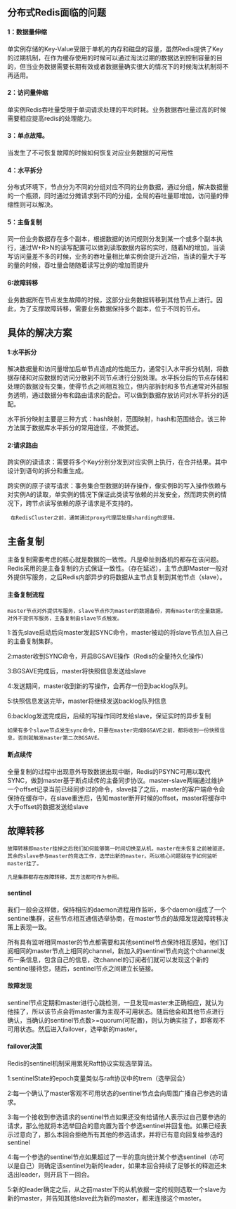 ## 分布式Redis面临的问题
#### 1：数据量伸缩
单实例存储的Key-Value受限于单机的内存和磁盘的容量，虽然Redis提供了Key的过期机制，在作为缓存使用的时候可以通过淘汰过期的数据达到控制容量的目的，但当业务数据需要长期有效或者数据量确实很大的情况下的时候淘汰机制将不再适用。

#### 2：访问量伸缩
单实例Redis吞吐量受限于单词请求处理的平均时耗。业务数据吞吐量过高的时候需要相应提高redis的处理能力。

#### 3：单点故障。

当发生了不可恢复故障的时候如何恢复对应业务数据的可用性

#### 4：水平拆分
 分布式环境下，节点分为不同的分组对应不同的业务数据，通过分组，解决数据量的一个瓶颈，同时通过分摊请求到不同的分组，全局的吞吐量耶增加，访问量的伸缩性则可以解决。
 
#### 5：主备复制


同一份业务数据存在多个副本，根据数据的访问规则分发到某一个或多个副本执行，通过W+R>N的读写配置可以做到读取数据内容的实时，随着N的增加，当读写访问量差不多的时候，业务的吞吐量相比单实例会提升近2倍，当读的量大于写的量的时候，吞吐量会随随着读写比例的增加而提升

#### 6:故障转移

业务数据所在节点发生故障的时候，这部分业务数据转移到其他节点上进行。因此，为了支撑故障转移，需要业务数据保持多个副本，位于不同的节点。

## 具体的解决方案

#### 1:水平拆分
 解决数据量和访问量增加后单节点造成的性能压力，通常引入水平拆分机制，将数据存储和对应数据的访问分散到不同节点进行分别处理。水平拆分后的节点存储和处理的数据没有交集，使得节点之间相互独立，但内部拆封和多节点通常对外部服务透明，通过数据分布和路由请求的配合。可以做到数据存放访问对水平拆分的适配。
 
 
 水平拆分映射主要是三种方式：hash映射，范围映射，hash和范围结合。该三种方法属于数据库水平拆分的常用途径，不做赘述。
#### 2:请求路由
 跨实例的读请求：需要将多个Key分别分发到对应实例上执行，在合并结果。其中设计到语句的拆分和重生成。
 
 跨实例的原子读写请求：事务集合型数据的转存操作，像实例B的写入操作依赖与对实例A的读取，单实例的情况下保证此类读写依赖的并发安全，然而跨实例的情况下，跨节点读写依赖的原子请求是不支持的。
 
     在RedisCluster之前，通常通过proxy代理层处理sharding的逻辑。
    
## 主备复制

主备复制需要考虑的核心就是数据的一致性。凡是牵扯到备机的都存在该问题。Redis采用的是主备复制的方式保证一致性。（存在延迟），主节点即Master一般对外提供写服务，之后Redis内部异步的将数据从主节点复制到其他节点（slave）。

#### 主备复制流程
    
    master节点对外提供写服务，slave节点作为master的数据备份，拥有master的全量数据，对外不提供写服务，主备复制由slave节点触发。
1:首先slave启动后向master发起SYNC命令，master被动的将slave节点加入自己的主备复制集群。

2:master收到SYNC命令，开启BGSAVE操作（Redis的全量持久化操作）

3:BGSAVE完成后，master将快照信息发送给slave

4:发送期间，master收到新的写操作，会再存一份到backlog队列。

5:快照信息发送完毕，master将继续发送backlog队列信息

6:backlog发送完成后，后续的写操作同时发给slave，保证实时的异步复制

    如果有多个slave节点发生sync命令，只要在master完成BGSAVE之前，都将收到一份快照信息，否则就触发master第二次BGSAVE。
    
#### 断点续传

   全量复制的过程中出现意外导致数据出现中断，Redis的PSYNC可用以取代SYNC，做到master基于断点续传的主备同步协议。master-slave两端通过维护一个offset记录当前已经同步过的命令，slave挂了之后，master的客户端命令会保持在缓存中，在slave重连后，告知master断开时候的offset，master将缓存中大于offset的数据发送给slave
   
## 故障转移
   
   
 
    故障转移即master挂掉之后我们如何能够第一时间切换至从机，master在未恢复之前被驱逐，其余的slave参与master的竞选工作，选举出新的master。所以核心问题就在于如何监听master挂了。
    
    凡是集群都存在故障转移，其方法都可作为参照。
    
#### sentinel
我们一般会这样做，保持相应的daemon进程用作监听，多个daemon组成了一个sentinel集群，这些节点相互通信选举协商，在master节点的故障发现故障转移决策上表现一致。

   所有具有监听相同master的节点都需要和其他sentinel节点保持相互感知，他们订阅相同的master节点上相同的channel，新加入的sentinel节点向这个channel发布一条信息，包含自己的信息，改channel的订阅者们就可以发现这个新的sentinel接待您，随后，sentinel节点之间建立长链接。
   
#### 故障发现

sentinel节点定期和master进行心跳检测，一旦发现master未正确相应，就认为他挂了，所以该节点会将master置为主观不可用状态。随后他会和其他节点进行确认，当确认的sentinel节点数>=quorum(可配置)，则认为确实挂了，即客观不可用状态。然后进入failover，选举新的master。

#### failover决策

Redis的sentinel机制采用累死Raft协议实现选举算法。

1:sentinelState的epoch变量类似与raft协议中的trem（选举回合）

2:每一个确认了master客观不可用状态的sentinel节点会向周围广播自己参选的请求。

3:每一个接收到参选请求的sentinel节点如果还没有给请他人表示过自己要参选的请求，那么他就将本选举回合的意向置为首个参选sentinel并回复他。如果已经表示过意向了，那么本回合拒绝所有其他的参选请求，并将已有意向回复给参选的sentinel

4:每一个参选的sentinel节点如果超过了一半的意向统计某个参选sentinel（亦可以是自己）则确定该sentinel为新的leader，如果本回合持续了足够长的释迦还未选出leader，则开启下一回合。

5:新的leader确定之后，从之前master下的从机依据一定的规则选取一个slave为新的master，并告知其他slave此为新的master，都来连接这个master。
